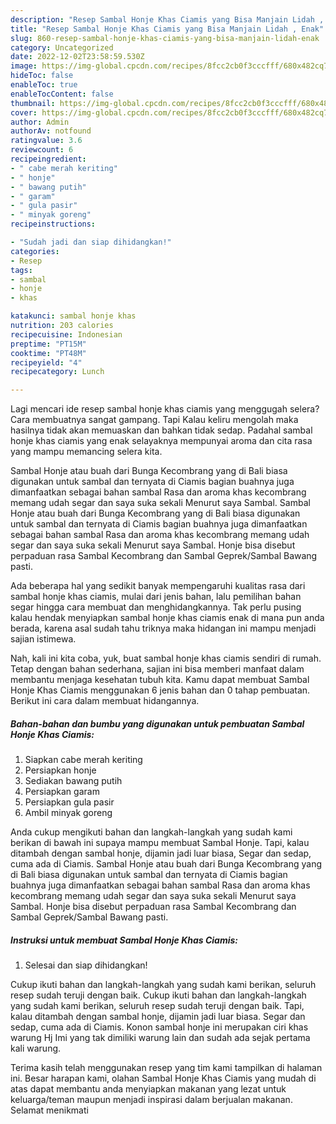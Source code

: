 ```yaml
---
description: "Resep Sambal Honje Khas Ciamis yang Bisa Manjain Lidah , Enak"
title: "Resep Sambal Honje Khas Ciamis yang Bisa Manjain Lidah , Enak"
slug: 860-resep-sambal-honje-khas-ciamis-yang-bisa-manjain-lidah-enak
category: Uncategorized
date: 2022-12-02T23:58:59.530Z
image: https://img-global.cpcdn.com/recipes/8fcc2cb0f3cccfff/680x482cq70/sambal-honje-khas-ciamis-foto-resep-utama.jpg
hideToc: false
enableToc: true
enableTocContent: false
thumbnail: https://img-global.cpcdn.com/recipes/8fcc2cb0f3cccfff/680x482cq70/sambal-honje-khas-ciamis-foto-resep-utama.jpg
cover: https://img-global.cpcdn.com/recipes/8fcc2cb0f3cccfff/680x482cq70/sambal-honje-khas-ciamis-foto-resep-utama.jpg
author: Admin
authorAv: notfound
ratingvalue: 3.6
reviewcount: 6
recipeingredient:
- " cabe merah keriting"
- " honje"
- " bawang putih"
- " garam"
- " gula pasir"
- " minyak goreng"
recipeinstructions:

- "Sudah jadi dan siap dihidangkan!"
categories:
- Resep
tags:
- sambal
- honje
- khas

katakunci: sambal honje khas 
nutrition: 203 calories
recipecuisine: Indonesian
preptime: "PT15M"
cooktime: "PT48M"
recipeyield: "4"
recipecategory: Lunch

---
```



Lagi mencari ide resep sambal honje khas ciamis yang menggugah selera? Cara membuatnya sangat gampang. Tapi Kalau keliru mengolah maka hasilnya tidak akan memuaskan dan bahkan tidak sedap. Padahal sambal honje khas ciamis yang enak selayaknya mempunyai aroma dan cita rasa yang mampu memancing selera kita.


Sambal Honje atau buah dari Bunga Kecombrang yang di Bali biasa digunakan untuk sambal dan ternyata di Ciamis bagian buahnya juga dimanfaatkan sebagai bahan sambal Rasa dan aroma khas kecombrang memang udah segar dan saya suka sekali Menurut saya Sambal. Sambal Honje atau buah dari Bunga Kecombrang yang di Bali biasa digunakan untuk sambal dan ternyata di Ciamis bagian buahnya juga dimanfaatkan sebagai bahan sambal Rasa dan aroma khas kecombrang memang udah segar dan saya suka sekali Menurut saya Sambal. Honje bisa disebut perpaduan rasa Sambal Kecombrang dan Sambal Geprek/Sambal Bawang pasti.

Ada beberapa hal yang sedikit banyak mempengaruhi kualitas rasa dari sambal honje khas ciamis, mulai dari jenis bahan, lalu pemilihan bahan segar hingga cara membuat dan menghidangkannya. Tak perlu pusing kalau hendak menyiapkan sambal honje khas ciamis enak di mana pun anda berada, karena asal sudah tahu triknya maka hidangan ini mampu menjadi sajian istimewa.


Nah, kali ini kita coba, yuk, buat sambal honje khas ciamis sendiri di rumah. Tetap dengan bahan sederhana, sajian ini bisa memberi manfaat dalam membantu menjaga kesehatan tubuh kita. Kamu dapat membuat Sambal Honje Khas Ciamis menggunakan 6 jenis bahan dan 0 tahap pembuatan. Berikut ini cara dalam membuat hidangannya.

<!--inarticleads1-->

##### Bahan-bahan dan bumbu yang digunakan untuk pembuatan Sambal Honje Khas Ciamis:

1. Siapkan  cabe merah keriting
1. Persiapkan  honje
1. Sediakan  bawang putih
1. Persiapkan  garam
1. Persiapkan  gula pasir
1. Ambil  minyak goreng


Anda cukup mengikuti bahan dan langkah-langkah yang sudah kami berikan di bawah ini supaya mampu membuat Sambal Honje. Tapi, kalau ditambah dengan sambal honje, dijamin jadi luar biasa, Segar dan sedap, cuma ada di Ciamis. Sambal Honje atau buah dari Bunga Kecombrang yang di Bali biasa digunakan untuk sambal dan ternyata di Ciamis bagian buahnya juga dimanfaatkan sebagai bahan sambal Rasa dan aroma khas kecombrang memang udah segar dan saya suka sekali Menurut saya Sambal. Honje bisa disebut perpaduan rasa Sambal Kecombrang dan Sambal Geprek/Sambal Bawang pasti. 

<!--inarticleads2-->

##### Instruksi untuk membuat Sambal Honje Khas Ciamis:


1. Selesai dan siap dihidangkan!

Cukup ikuti bahan dan langkah-langkah yang sudah kami berikan, seluruh resep sudah teruji dengan baik. Cukup ikuti bahan dan langkah-langkah yang sudah kami berikan, seluruh resep sudah teruji dengan baik. Tapi, kalau ditambah dengan sambal honje, dijamin jadi luar biasa. Segar dan sedap, cuma ada di Ciamis. Konon sambal honje ini merupakan ciri khas warung Hj Imi yang tak dimiliki warung lain dan sudah ada sejak pertama kali warung. 

Terima kasih telah menggunakan resep yang tim kami tampilkan di halaman ini. Besar harapan kami, olahan Sambal Honje Khas Ciamis yang mudah di atas dapat membantu anda menyiapkan makanan yang lezat untuk keluarga/teman maupun menjadi inspirasi dalam berjualan makanan. Selamat menikmati
